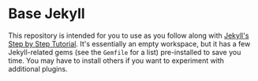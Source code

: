 # Base Jekyll

This repository is intended for you to use as you follow along with [Jekyll's Step by Step Tutorial](https://jekyllrb.com/docs/step-by-step/01-setup/). It's essentially an empty workspace, but it has a few Jekyll-related gems (see the `Gemfile` for a list) pre-installed to save you time. You may have to install others if you want to experiment with additional plugins.
